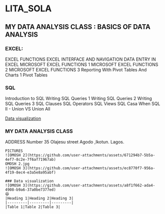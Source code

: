 # LITA_SOLA

## MY DATA ANALYSIS CLASS : BASICS OF DATA ANALYSIS

### EXCEL:
EXCEL FUNCTIONS
EXCEL INTERFACE AND NAVIGATION
DATA ENTRY IN EXCEL
MICROSOFT EXCEL FUNCTIONS 1
MICROSOFT EXCEL FUNCTIONS 2
MICROSOFT EXCEL FUNCTIONS 3
Reporting With Pivot Tables And Charts 1
Pivot Tables
### SQL
Introduction to SQL
Writing SQL Queries 1
Writing SQL Queries 2
Writing SQL Queries 3
SQL Clauses
SQL Operators
SQL Views
SQL Casa When
SQL II - Union VS Union All





[Data visualization](#data-visualization)

### MY DATA ANALYSIS CLASS
ADDRESS  Number 35 Olajesu street Agodo ,Ikotun. Lagos.
```
PICTURES
![OMOSH 2](https://github.com/user-attachments/assets/671294b7-5b5a-4ef7-8c2e-7f6af71967ab)
OMOSH 2.jpg
![OMOSH 3](https://github.com/user-attachments/assets/ec8770f7-956a-4f19-8ec4-e3a5e8a95abf)

### Data visualization
![OMOSH 3](https://github.com/user-attachments/assets/a8f1f662-ada4-4908-b9a6-37a0be7377ed)
😆
|Heading 1|Heading 2|Heading 3|
|---------|---------|---------|
|Table 1|Table 2|Table 3|


